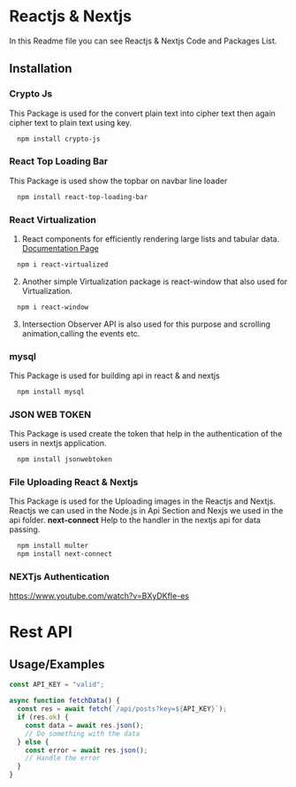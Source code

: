 
# Reactjs & Nextjs

In this Readme file you can see Reactjs & Nextjs Code and Packages List.


## Installation

### Crypto Js
This Package is used for the convert plain text into cipher text then again cipher text to plain text using key.

```bash
  npm install crypto-js
```
    
### React Top Loading Bar
This Package is used show the topbar on navbar line loader

```bash
  npm install react-top-loading-bar
```

    
### React Virtualization 
1. React components for efficiently rendering large lists and tabular data.  [Documentation Page](https://www.npmjs.com/package/react-virtualized)

```bash
  npm i react-virtualized
```
2. Another simple Virtualization package is react-window that also used for Virtualization.

```bash
  npm i react-window
```
3. Intersection Observer API is also used for this purpose and scrolling animation,calling the events etc.

### mysql
This Package is used for building api in react &amp; and nextjs

```bash
  npm install mysql
```
    
### JSON WEB TOKEN
This Package is used create the token that help in the authentication of the users in nextjs application.

```bash
  npm install jsonwebtoken
```    
### File Uploading React & Nextjs
This Package is used for the Uploading images in the Reactjs and Nextjs.
Reactjs we can used in the Node.js in Api Section and Nexjs we used in the api folder.
**next-connect** Help to the handler in the nextjs api for data passing.

```bash
  npm install multer
  npm install next-connect
```

### NEXTjs Authentication

https://www.youtube.com/watch?v=BXyDKfIe-es




# Rest API



## Usage/Examples

```javascript
const API_KEY = "valid";

async function fetchData() {
  const res = await fetch(`/api/posts?key=${API_KEY}`);
  if (res.ok) {
    const data = await res.json();
    // Do something with the data
  } else {
    const error = await res.json();
    // Handle the error
  }
}

```
